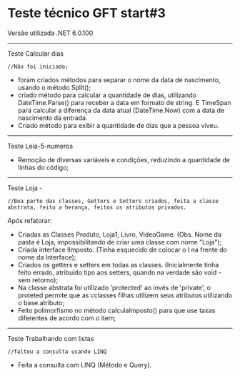 # Teste técnico GFT start#3

Versão utilizada .NET 6.0.100

---------------

Teste Calcular dias 

    //Não foi iniciado;

- foram criados métodos para separar o nome da data de nascimento, usando o método Split();
- criado método para calcular a quantidade de dias, utilizando DateTime.Parse() para receber a data em formato de string. E TimeSpan para calcular a diferença da data atual (DateTime.Now) com a data de nascimento da entrada.
- Criado método para exibir a quantidade de dias que a pessoa viveu.

-------------------------

Teste Leia-5-numeros 

- Remoção de diversas variáveis e condições, reduzindo a quantidade de linhas do código;

------------------

Teste Loja - 
    
    //Boa parte das classes, Getters e Setters criados, feita a classe abstrata, feito a herança, feitos os atributos privados.

Após refatorar:

- Criadas as Classes Produto, Loja1, Livro, VideoGame. (Obs. Nome da pasta é Loja, impossibilitando de criar uma classe com nome "Loja");
- Criada interface IImposto. (Tinha esquecido de colocar o I na frente do nome da Interface);
- Criados os getters e setters em todas as classes. (Inicialmente tinha feito errado, atribuído tipo aos setters, quando na verdade são void - sem retorno);
- Na classe abstrata foi utilizado 'protected' ao invés de 'private', o proteted permite que as cclasses filhas utilizem seus atributos utilizando o base.atributo;
- Feito polimorfismo no método calculaImposto() para que use taxas diferentes de acordo com o item;

----------------------

Teste Trabalhando com listas

    //faltou a consulta usando LINQ 
    
- Feita a consulta com LINQ (Método e Query).






